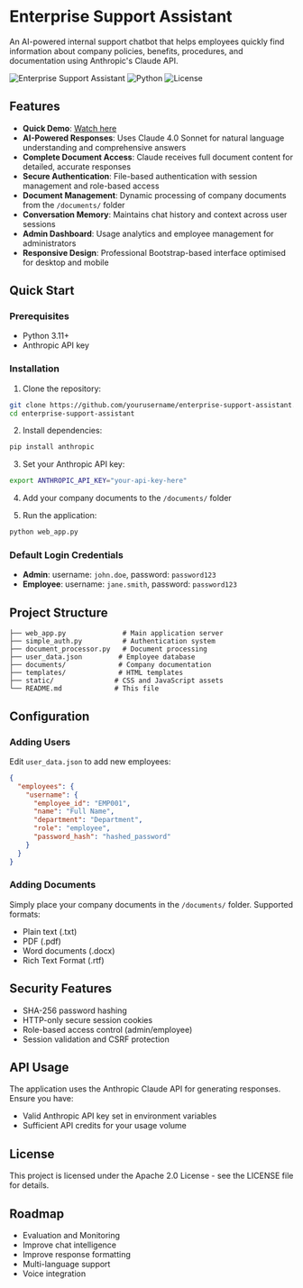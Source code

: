 # Enterprise Support Assistant

An AI-powered internal support chatbot that helps employees quickly find information about company policies, benefits, procedures, and documentation using Anthropic's Claude API.

![Enterprise Support Assistant](https://img.shields.io/badge/AI-Claude%20Sonnet%204-blue) ![Python](https://img.shields.io/badge/Python-3.11+-green) ![License](https://img.shields.io/badge/License-Apache2.0-yellow)

## Features

- **Quick Demo**: [Watch here](https://drive.google.com/file/d/1klXrM69x3tUzXLOJToSltqqMTEdkGMyG/view?usp=sharing)
- **AI-Powered Responses**: Uses Claude 4.0 Sonnet for natural language understanding and comprehensive answers
- **Complete Document Access**: Claude receives full document content for detailed, accurate responses
- **Secure Authentication**: File-based authentication with session management and role-based access
- **Document Management**: Dynamic processing of company documents from the `/documents/` folder
- **Conversation Memory**: Maintains chat history and context across user sessions
- **Admin Dashboard**: Usage analytics and employee management for administrators
- **Responsive Design**: Professional Bootstrap-based interface optimised for desktop and mobile

## Quick Start

### Prerequisites

- Python 3.11+
- Anthropic API key

### Installation

1. Clone the repository:
```bash
git clone https://github.com/yourusername/enterprise-support-assistant.git
cd enterprise-support-assistant
```

2. Install dependencies:
```bash
pip install anthropic
```

3. Set your Anthropic API key:
```bash
export ANTHROPIC_API_KEY="your-api-key-here"
```

4. Add your company documents to the `/documents/` folder

5. Run the application:
```bash
python web_app.py
```

### Default Login Credentials

- **Admin**: username: `john.doe`, password: `password123`
- **Employee**: username: `jane.smith`, password: `password123`

## Project Structure

```
├── web_app.py              # Main application server
├── simple_auth.py          # Authentication system
├── document_processor.py   # Document processing
├── user_data.json         # Employee database
├── documents/             # Company documentation
├── templates/             # HTML templates
├── static/               # CSS and JavaScript assets
└── README.md             # This file
```

## Configuration

### Adding Users

Edit `user_data.json` to add new employees:

```json
{
  "employees": {
    "username": {
      "employee_id": "EMP001",
      "name": "Full Name",
      "department": "Department",
      "role": "employee",
      "password_hash": "hashed_password"
    }
  }
}
```

### Adding Documents

Simply place your company documents in the `/documents/` folder. Supported formats:
- Plain text (.txt)
- PDF (.pdf) 
- Word documents (.docx)
- Rich Text Format (.rtf)

## Security Features

- SHA-256 password hashing
- HTTP-only secure session cookies
- Role-based access control (admin/employee)
- Session validation and CSRF protection

## API Usage

The application uses the Anthropic Claude API for generating responses. Ensure you have:
- Valid Anthropic API key set in environment variables
- Sufficient API credits for your usage volume

## License

This project is licensed under the Apache 2.0 License - see the LICENSE file for details.

## Roadmap

- Evaluation and Monitoring
- Improve chat intelligence
- Improve response formatting
- Multi-language support
- Voice integration
